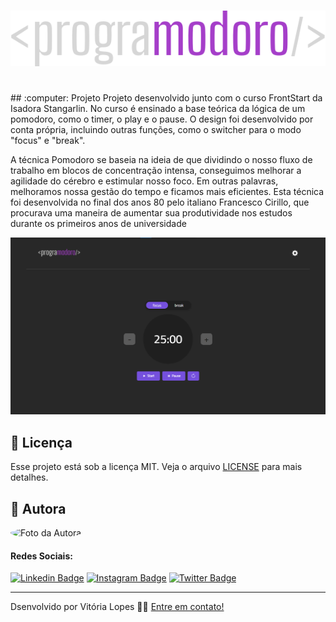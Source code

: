 <h1 align="center">
    <img alt="logotipo readme" src="assets/logotipo.svg">
</h1>

<br>
## :computer: Projeto
Projeto desenvolvido junto com o curso FrontStart da Isadora Stangarlin. No curso é ensinado a base teórica da lógica de um pomodoro, como o timer, o play e o pause. O design foi desenvolvido por conta própria, incluindo outras funções, como o switcher para o modo "focus" e "break".

A técnica Pomodoro se baseia na ideia de que dividindo o nosso fluxo de trabalho em blocos de concentração intensa, conseguimos melhorar a agilidade do cérebro e estimular nosso foco. Em outras palavras, melhoramos nossa gestão do tempo e ficamos mais eficientes. Esta técnica foi desenvolvida no final dos anos 80 pelo italiano Francesco Cirillo, que procurava uma maneira de aumentar sua produtividade nos estudos durante os primeiros anos de universidade

<p><img alt="Homepage Preview" src="/assets/homepage.png"></p> 
  
## :memo: Licença

Esse projeto está sob a licença MIT. Veja o arquivo [LICENSE](.github/LICENSE.md) para mais detalhes.

## :raising_hand: Autora

<p>
  <img style="border-radius: 50%;" alt="Foto da Autora" src="https://avatars2.githubusercontent.com/u/64246018?s=460&u=3d07c48c53255d53e3406037c7f98af14fd98689&v=4" width="100px">
</p>


#### Redes Sociais:
[![Linkedin Badge](https://img.shields.io/badge/-vilopesp-blue?style=flat-square&logo=Linkedin&logoColor=white&link=https://www.linkedin.com/in/vilopesp/)](https://www.linkedin.com/in/grioos/) [![Instagram Badge](https://img.shields.io/badge/-@_vilopesp_-blue?style=flat-square&logo=Instagram&logoColor=white&link=https://www.instagram.com/_vilopesp/)](https://www.instagram.com/grioos_/) [![Twitter Badge](https://img.shields.io/twitter/follow/_vilopesp?style=social)](https://twitter.com/_vilopesp)

- --

Dsenvolvido por Vitória Lopes 👋🏻 [Entre em contato!](https://www.linkedin.com/in/vilopesp/)
